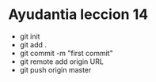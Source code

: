 # Ayudantia leccion 14
  - git init
  - git add .
  - git commit -m "first commit"
  - git remote add origin URL
  - git push origin master
